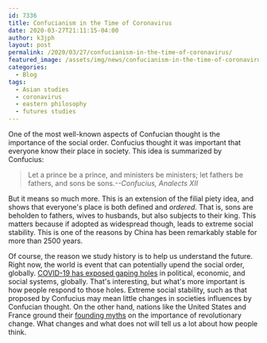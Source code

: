 ```yaml
---
id: 7336
title: Confucianism in the Time of Coronavirus
date: 2020-03-27T21:11:15-04:00
author: k3jph
layout: post
permalink: /2020/03/27/confucianism-in-the-time-of-coronavirus/
featured_image: /assets/img/news/confucianism-in-the-time-of-coronavirus.jpg
categories:
  - Blog
tags:
  - Asian studies
  - coronavirus
  - eastern philosophy
  - futures studies
---
```

One of the most well-known aspects of Confucian thought is the
importance of the social order. Confucius thought it was important
that everyone know their place in society. This idea is summarized
by Confucius:

> Let a prince be a prince, and ministers be ministers; let fathers
be fathers, and sons be sons.<cite>--Confucius, _Analects XII_</cite>

But it means so much more. This is an extension of the filial piety
idea, and shows that everyone's place is both defined and _ordered_.
That is, sons are beholden to fathers, wives to husbands, but also
subjects to their king. This matters because if adopted as widespread
though, leads to extreme social stability. This is one of the reasons
by China has been remarkably stable for more than 2500 years.

Of course, the reason we study history is to help us understand the
future. Right now, the world is event that can potentially upend
the social order, globally. [COVID-19 has exposed gaping
holes](https://www.hopkinsmedicine.org/health/conditions-and-diseases/coronavirus/coronavirus-social-distancing-and-self-quarantine)
in political, economic, and social systems, globally. That's
interesting, but what's more important is how people respond to
those holes. Extreme social stability, such as that proposed by
Confucius may mean little changes in societies influences by Confucian
thought. On the other hand, nations like the United States and
France ground their [founding
myths](/2020/03/22/china-and-founding-myth/) on
the importance of revolutionary change. What changes and what does
not will tell us a lot about how people think.
